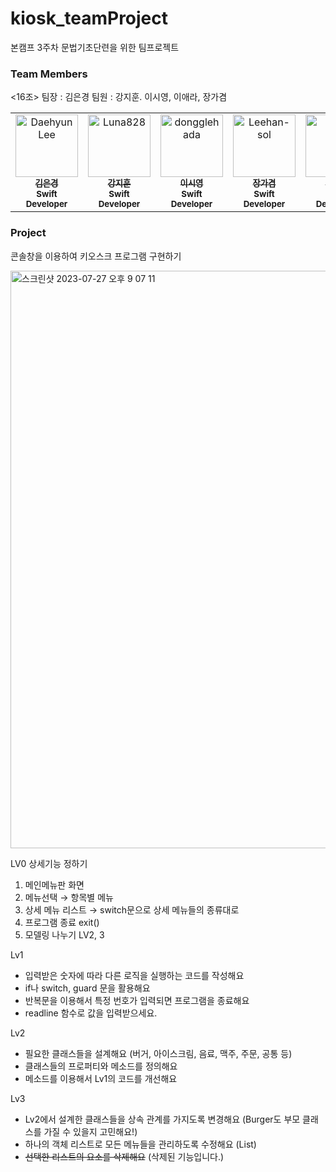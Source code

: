 # kiosk_teamProject
본캠프 3주차 문법기초단련을 위한 팀프로젝트

### Team Members
<16조>
팀장 : 김은경  팀원 : 강지훈. 이시영, 이애라, 장가겸


<table>
  <tbody>
    <tr>
      <td align="center" valign="top" width="14.28%">
        <a href="https://github.com/Luna828">
        <img src="https://avatars.githubusercontent.com/u/93186591?v=4" width="100px;" alt="Daehyun Lee"/>
        <br />
          <sub>
            <b>김은경</b>
          </sub>
        </a>
        <br />
        <sub>
            <b>Swift Developer</b>
        </sub>
        <br />
     </td>
     <td align="center" valign="top" width="14.28%">
       <a href="https://github.com/KangJiHun1028">
       <img src="https://avatars.githubusercontent.com/u/136081642?v=4" width="100px;" alt="Luna828"/>
       <br />
         <sub>
           <b>강지훈</b>
         </sub>
       </a>
       <br />
       <sub>
           <b>Swift Developer</b>
       </sub>
       <br />
     </td>
     <td align="center" valign="top" width="14.28%">
       <a href="https://github.com/startingg">
       <img src="https://avatars.githubusercontent.com/u/132072642?v=4" width="100px;" alt="dongglehada"/>
       <br />
         <sub>
           <b>이시영</b>
         </sub>
       </a>
       <br />
       <sub>
           <b>Swift Developer</b>
       </sub>
       <br />
    </td>
      <td align="center" valign="top" width="14.28%">
       <a href="https://github.com/rkrua">
       <img src="https://avatars.githubusercontent.com/u/108654812?v=4" width="100px;" alt="Leehan-sol"/>
       <br />
         <sub>
           <b>장가겸</b>
         </sub>
       </a>
       <br />
       <sub>
           <b>Swift Developer</b>
       </sub>
       <br />
    </td>
      <td align="center" valign="top" width="14.28%">
       <a href="https://github.com/aera11">
       <img src="https://avatars.githubusercontent.com/u/139456385?v=4" width="100px;" alt="조규연"/>
       <br />
         <sub>
           <b>이애라</b>
         </sub>
       </a>
       <br />
       <sub>
           <b>Swift Developer</b>
       </sub>
       <br />
    </td>
  </tbody>
</table>





### Project

콘솔창을 이용하여 키오스크 프로그램 구현하기


<img width="924" alt="스크린샷 2023-07-27 오후 9 07 11" src="https://github.com/Luna828/kiosk_teamProject/assets/132072642/5c213692-3dc3-4693-a9dd-2359fd9b86e2">


LV0 상세기능 정하기



1. 메인메뉴판 화면
2. 메뉴선택 → 항목별 메뉴 
3. 상세 메뉴 리스트 → switch문으로 상세 메뉴들의 종류대로
4. 프로그램 종료 exit() 
5. 모델링 나누기 LV2, 3


Lv1
- 입력받은 숫자에 따라 다른 로직을 실행하는 코드를 작성해요
- if나 switch, guard 문을 활용해요
- 반복문을 이용해서 특정 번호가 입력되면 프로그램을 종료해요
- readline 함수로 값을 입력받으세요.


Lv2
- 필요한 클래스들을 설계해요 (버거, 아이스크림, 음료, 맥주, 주문, 공통 등)
- 클래스들의 프로퍼티와 메소드를 정의해요
- 메소드를 이용해서 Lv1의 코드를 개선해요


Lv3
- Lv2에서 설계한 클래스들을 상속 관계를 가지도록 변경해요 (Burger도 부모 클래스를 가질 수 있을지 고민해요!)
- 하나의 객체 리스트로 모든 메뉴들을 관리하도록 수정해요 (List)
- ~~선택한 리스트의 요소를 삭제해요~~ (삭제된 기능입니다.)
